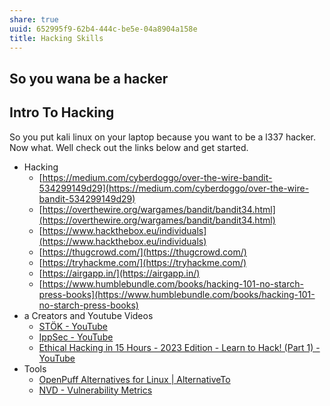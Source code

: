 ```yaml
---
share: true
uuid: 652995f9-62b4-444c-be5e-04a8904a158e
title: Hacking Skills
---
```

## So you wana be a hacker

## Intro To Hacking

So you put kali linux on your laptop because you want to be a l337 hacker. Now what. Well check out the links below and get started.

* Hacking
	* [https://medium.com/cyberdoggo/over-the-wire-bandit-534299149d29](https://medium.com/cyberdoggo/over-the-wire-bandit-534299149d29)
	* [https://overthewire.org/wargames/bandit/bandit34.html](https://overthewire.org/wargames/bandit/bandit34.html)
	* [https://www.hackthebox.eu/individuals](https://www.hackthebox.eu/individuals)
	* [https://thugcrowd.com/](https://thugcrowd.com/)
	* [https://tryhackme.com/](https://tryhackme.com/)
	* [https://airgapp.in/](https://airgapp.in/)
	* [https://www.humblebundle.com/books/hacking-101-no-starch-press-books](https://www.humblebundle.com/books/hacking-101-no-starch-press-books)
* a Creators and Youtube Videos
	* [STÖK - YouTube](https://www.youtube.com/c/STOKfredrik/videos)
	* [IppSec - YouTube](https://www.youtube.com/channel/UCa6eh7gCkpPo5XXUDfygQQA)
	* [Ethical Hacking in 15 Hours - 2023 Edition - Learn to Hack! (Part 1) - YouTube](https://www.youtube.com/watch?v=3FNYvj2U0HM)
* Tools
	* [OpenPuff Alternatives for Linux | AlternativeTo](https://alternativeto.net/software/openpuff/?platform=linux)
	* [NVD - Vulnerability Metrics](https://nvd.nist.gov/vuln-metrics)
